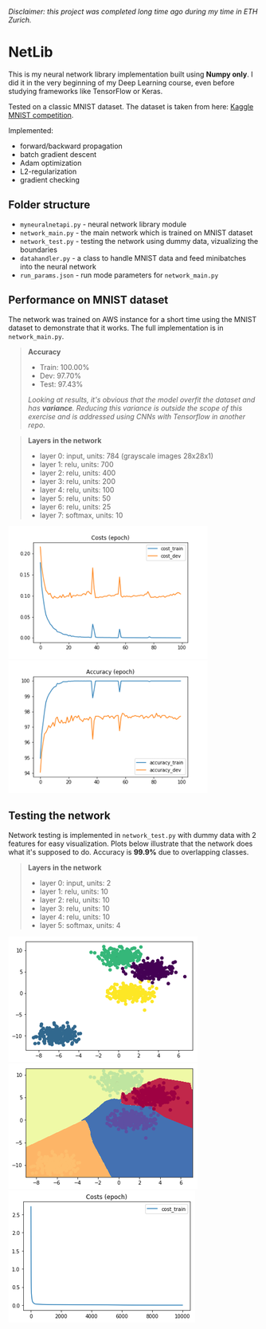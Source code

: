 _Disclaimer: this project was completed long time ago during my time in ETH Zurich._

# NetLib

This is my neural network library implementation built using **Numpy only**. I did it in the very beginning of my Deep Learning course, even before studying frameworks like TensorFlow or Keras.

Tested on a classic MNIST dataset. The dataset is taken from here: [Kaggle MNIST competition](https://www.kaggle.com/c/digit-recognizer/data).

Implemented:

* forward/backward propagation
* batch gradient descent
* Adam optimization
* L2-regularization
* gradient checking

## Folder structure

* ``myneuralnetapi.py`` - neural network library module
* ``network_main.py``   - the main network which is trained on MNIST dataset
* ``network_test.py``   - testing the network using dummy data, vizualizing the boundaries
* ``datahandler.py``    - a class to handle MNIST data and feed minibatches into the neural network
* ``run_params.json``   - run mode parameters for ``network_main.py``

## Performance on MNIST dataset

The network was trained on AWS instance for a short time using the MNIST dataset to demonstrate that it works. The full implementation is in ```network_main.py```.

> **Accuracy**
> - Train: 100.00%
> - Dev:    97.70%
> - Test:   97.43%
>
> *Looking at results, it's obvious that the model overfit the dataset and has **variance**. Reducing this variance is outside the scope of this exercise and is addressed using CNNs with Tensorflow in another repo.*

> **Layers in the network**
> - layer 0: input, units: 784 (grayscale images 28x28x1)
> - layer 1: relu, units: 700
> - layer 2: relu, units: 400
> - layer 3: relu, units: 200
> - layer 4: relu, units: 100
> - layer 5: relu, units: 50
> - layer 6: relu, units: 25
> - layer 7: softmax, units: 10

<div>
<img src="results/costs_epoch.png" width="400">
<img src="results/accuracy_epoch.png" width="400">
</div>

## Testing the network

Network testing is implemented in ```network_test.py``` with dummy data with 2 features for easy visualization. Plots below illustrate that the network does what it's supposed to do. Accuracy is **99.9%** due to overlapping classes.

> **Layers in the network**
> - layer 0: input, units: 2
> - layer 1: relu, units: 10
> - layer 2: relu, units: 10
> - layer 3: relu, units: 10
> - layer 4: relu, units: 10
> - layer 5: softmax, units: 4

![blobs](test_results/data.png)
![learned boundaries](test_results/boundaries.png)
![cost per iteration](test_results/cost.png)
